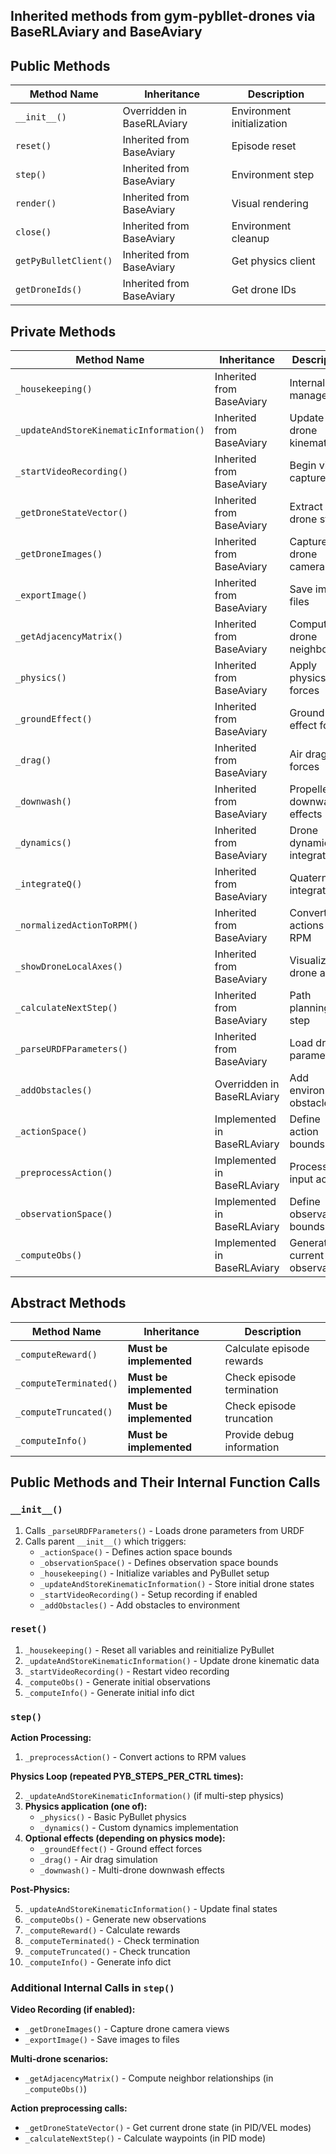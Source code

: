 ## Inherited methods from gym-pybllet-drones via BaseRLAviary and BaseAviary

## Public Methods

| Method Name | Inheritance | Description |
|-------------|-------------|-------------|
| `__init__()` | Overridden in BaseRLAviary | Environment initialization |
| `reset()` | Inherited from BaseAviary | Episode reset |
| `step()` | Inherited from BaseAviary | Environment step |
| `render()` | Inherited from BaseAviary | Visual rendering |
| `close()` | Inherited from BaseAviary | Environment cleanup |
| `getPyBulletClient()` | Inherited from BaseAviary | Get physics client |
| `getDroneIds()` | Inherited from BaseAviary | Get drone IDs |

## Private Methods

| Method Name | Inheritance | Description |
|-------------|-------------|-------------|
| `_housekeeping()` | Inherited from BaseAviary | Internal state management |
| `_updateAndStoreKinematicInformation()` | Inherited from BaseAviary | Update drone kinematics |
| `_startVideoRecording()` | Inherited from BaseAviary | Begin video capture |
| `_getDroneStateVector()` | Inherited from BaseAviary | Extract drone state |
| `_getDroneImages()` | Inherited from BaseAviary | Capture drone cameras |
| `_exportImage()` | Inherited from BaseAviary | Save image files |
| `_getAdjacencyMatrix()` | Inherited from BaseAviary | Compute drone neighbors |
| `_physics()` | Inherited from BaseAviary | Apply physics forces |
| `_groundEffect()` | Inherited from BaseAviary | Ground effect forces |
| `_drag()` | Inherited from BaseAviary | Air drag forces |
| `_downwash()` | Inherited from BaseAviary | Propeller downwash effects |
| `_dynamics()` | Inherited from BaseAviary | Drone dynamics integration |
| `_integrateQ()` | Inherited from BaseAviary | Quaternion integration |
| `_normalizedActionToRPM()` | Inherited from BaseAviary | Convert actions to RPM |
| `_showDroneLocalAxes()` | Inherited from BaseAviary | Visualize drone axes |
| `_calculateNextStep()` | Inherited from BaseAviary | Path planning step |
| `_parseURDFParameters()` | Inherited from BaseAviary | Load drone parameters |
| `_addObstacles()` | Overridden in BaseRLAviary | Add environment obstacles |
| `_actionSpace()` | Implemented in BaseRLAviary | Define action bounds |
| `_preprocessAction()` | Implemented in BaseRLAviary | Process input actions |
| `_observationSpace()` | Implemented in BaseRLAviary | Define observation bounds |
| `_computeObs()` | Implemented in BaseRLAviary | Generate current observations |

## Abstract Methods

| Method Name | Inheritance | Description |
|-------------|-------------|-------------|
| `_computeReward()` | **Must be implemented** | Calculate episode rewards |
| `_computeTerminated()` | **Must be implemented** | Check episode termination |
| `_computeTruncated()` | **Must be implemented** | Check episode truncation |
| `_computeInfo()` | **Must be implemented** | Provide debug information |


## Public Methods and Their Internal Function Calls

### `__init__()`
1. Calls `_parseURDFParameters()` - Loads drone parameters from URDF
2. Calls parent `__init__()` which triggers:
   - `_actionSpace()` - Defines action space bounds
   - `_observationSpace()` - Defines observation space bounds
   - `_housekeeping()` - Initialize variables and PyBullet setup
   - `_updateAndStoreKinematicInformation()` - Store initial drone states
   - `_startVideoRecording()` - Setup recording if enabled
   - `_addObstacles()` - Add obstacles to environment

### `reset()`
1. `_housekeeping()` - Reset all variables and reinitialize PyBullet
2. `_updateAndStoreKinematicInformation()` - Update drone kinematic data
3. `_startVideoRecording()` - Restart video recording
4. `_computeObs()` - Generate initial observations
5. `_computeInfo()` - Generate initial info dict

### `step()`
**Action Processing:**
1. `_preprocessAction()` - Convert actions to RPM values

**Physics Loop (repeated PYB_STEPS_PER_CTRL times):**

2. `_updateAndStoreKinematicInformation()` (if multi-step physics)
3. **Physics application (one of):**
   - `_physics()` - Basic PyBullet physics
   - `_dynamics()` - Custom dynamics implementation
4. **Optional effects (depending on physics mode):**
   - `_groundEffect()` - Ground effect forces
   - `_drag()` - Air drag simulation
   - `_downwash()` - Multi-drone downwash effects

**Post-Physics:**

5. `_updateAndStoreKinematicInformation()` - Update final states
6. `_computeObs()` - Generate new observations
7. `_computeReward()` - Calculate rewards
8. `_computeTerminated()` - Check termination
9. `_computeTruncated()` - Check truncation
10. `_computeInfo()` - Generate info dict

### Additional Internal Calls in `step()`

**Video Recording (if enabled):**
- `_getDroneImages()` - Capture drone camera views
- `_exportImage()` - Save images to files

**Multi-drone scenarios:**
- `_getAdjacencyMatrix()` - Compute neighbor relationships (in `_computeObs()`)

**Action preprocessing calls:**
- `_getDroneStateVector()` - Get current drone state (in PID/VEL modes)
- `_calculateNextStep()` - Calculate waypoints (in PID mode)
